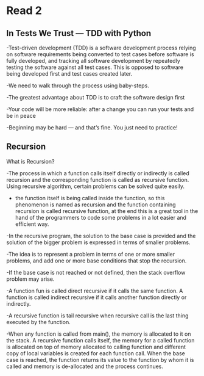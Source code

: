 # Read 2


## In Tests We Trust — TDD with Python

-Test-driven development (TDD) is a software development process relying on software requirements being converted to test cases before software is fully developed, and tracking all software development by repeatedly testing the software against all test cases. This is opposed to software being developed first and test cases created later.

-We need to walk through the process using baby-steps.

-The greatest advantage about TDD is to craft the software design first

-Your code will be more reliable: after a change you can run your tests and be in peace

-Beginning may be hard — and that’s fine. You just need to practice!

## Recursion

What is Recursion? 

-The process in which a function calls itself directly or indirectly is called recursion and the corresponding function is called as recursive function. Using recursive algorithm, certain problems can be solved quite easily.

- the function itself is being called inside the function, so this phenomenon is named as recursion and the function containing recursion is called recursive function, at the end this is a great tool in the hand of the programmers to code some problems in a lot easier and efficient way.

-In the recursive program, the solution to the base case is provided and the solution of the bigger problem is expressed in terms of smaller problems.

-The idea is to represent a problem in terms of one or more smaller problems, and add one or more base conditions that stop the recursion.

-If the base case is not reached or not defined, then the stack overflow problem may arise.

-A function fun is called direct recursive if it calls the same function. A function is called indirect recursive if it calls another function directly or indirectly.

-A recursive function is tail recursive when recursive call is the last thing executed by the function.

-When any function is called from main(), the memory is allocated to it on the stack. A recursive function calls itself, the memory for a called function is allocated on top of memory allocated to calling function and different copy of local variables is created for each function call. When the base case is reached, the function returns its value to the function by whom it is called and memory is de-allocated and the process continues.
